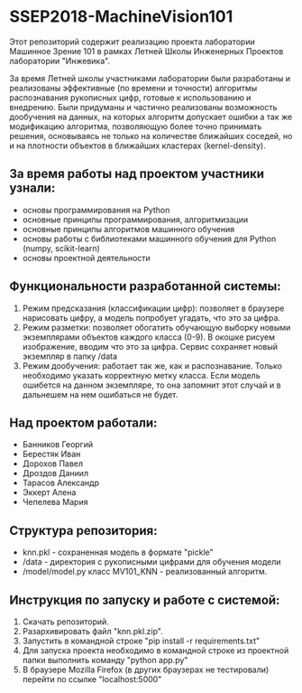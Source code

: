 # SSEP2018-MachineVision101
Этот репозиторий содержит реализацию проекта лаборатории Машинное Зрение 101 в рамках Летней Школы Инженерных Проектов лаборатории "Инжевика".

За время Летней школы участниками лаборатории были разработаны и реализованы эффективные (по времени и точности) алгоритмы распознавания рукописных цифр, готовые к использованию и внедрению. Были придуманы и частично реализованы возможность дообучения на данных, на которых алгоритм допускает ошибки а так же модификацию алгоритма, позволяющую более точно принимать решения, основываясь не только на количестве ближайших соседей, но и на плотности объектов в ближайших кластерах (kernel-density).

## За время работы над проектом участники узнали:
- основы программирования на Python
- основные принципы программирования, алгоритмизации
- основные принципы алгоритмов машинного обучения
- основы работы с библиотеками машинного обучения для Python (numpy, scikit-learn)
- основы проектной деятельности

## Функциональности разработанной системы:
1. Режим предсказания (классификации цифр): позволяет в браузере нарисовать цифру, а модель попробует угадать, что это за цифра.
2. Режим разметки: позволяет обогатить обучающую выборку новыми экземплярами объектов каждого класса (0-9). В окошке рисуем изображение, вводим что это за цифра. Сервис сохраняет новый экземпляр в папку /data
3. Режим дообучения: работает так же, как и распознавание. Только необходимо указать корректную метку класса. Если модель ошибется на данном экземпляре, то она запомнит этот случай и в дальнешем на нем ошибаться не будет.

## Над проектом работали:
- Банников Георгий
- Берестяк Иван
- Дорохов Павел
- Дроздов Даниил
- Тарасов Александр
- Эккерт Алена
- Чепелева Мария

## Структура репозитория:
- knn.pkl - сохраненная модель в формате "pickle"
- /data - директория с рукописными цифрами для обучения модели
- /model/model.py класс MV101_KNN - реализованный алгоритм.


## Инструкция по запуску и работе с системой:
1. Скачать репозиторий.
2. Разархивировать файл "knn.pkl.zip".
3. Запустить в командной строке "pip install -r requirements.txt"
4. Для запуска проекта необходимо в командной строке из проектной папки выполнить команду "python app.py"
5. В браузере Mozilla Firefox (в других браузерах не тестировали) перейти по ссылке "localhost:5000"
